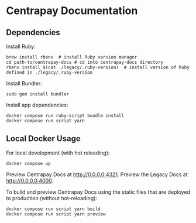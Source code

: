 # Centrapay Documentation

## Dependencies

Install Ruby:

```
brew install rbenv  # install Ruby version manager
cd path-to/centrapay-docs # cd into centrapay-docs directory
rbenv install $(cat ./legacy/.ruby-version)  # install version of Ruby defined in ./legacy/.ruby-version
```

Install Bundler:

```
sudo gem install bundler
```

Install app dependencies:

```
docker compose run ruby-script bundle install
docker compose run script yarn
```
## Local Docker Usage

For local development (with hot reloading):

```
docker compose up
```

Preview Centrapay Docs at http://0.0.0.0:4321.
Preview the Legacy Docs at http://0.0.0.0:4000.

To build and preview Centrapay Docs using the static files that are deployed to production (without hot-reloading):

```
docker compose run script yarn build
docker compose run script yarn preview
```
